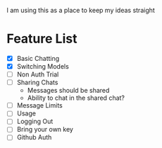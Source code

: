 I am using this as a place to keep my ideas straight

# Feature List
- [x] Basic Chatting
- [x] Switching Models
- [ ] Non Auth Trial
- [ ] Sharing Chats
  - Messages should be shared
  - Ability to chat in the shared chat?
- [ ] Message Limits
- [ ] Usage
- [ ] Logging Out
- [ ] Bring your own key
- [ ] Github Auth
